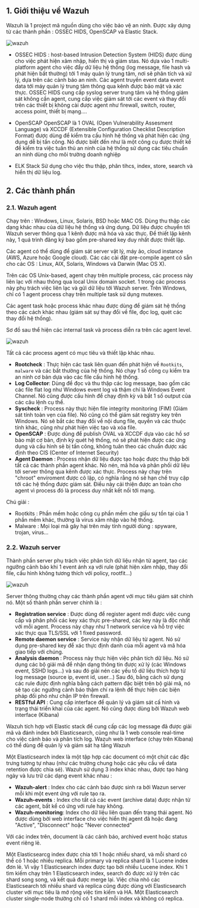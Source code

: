 ## 1. Giới thiệu về Wazuh

Wazuh là 1 project mã nguồn dùng cho việc bảo vệ an ninh. Được xây dựng từ các thành phần : OSSEC HIDS, OpenSCAP và Elastic Stack.

![wazuh](/images/wazuh-00.png)

 - OSSEC HIDS : host-based Intrusion Detection System (HIDS) được dùng cho việc phát hiện xâm nhập, hiển thị và giám stas. Nó dựa vào 1 multi-platform agent cho việc đẩy dữ liệu hệ thống (log message, file hash và phát hiện bất thường) tới 1 máy quản lý trung tâm, nơi sẽ phân tích và xử lý, dựa trên các cảnh báo an ninh. Các agent truyền event data event data tới máy quản lý trung tâm thông qua kênh được bảo mật và xác thực.
 OSSEC HIDS cung cấp syslog server trung tâm và hệ thống giám sát không cần agent, cung cấp việc giám sát tới các event và thay đổi trên các thiết bị không cài được agent như firewall, switch, router, access point, thiết bị mạng....
 
 - OpenSCAP 
 OpenSCAP là 1 OVAL (Open Vulnerability Assesment Language) và XCCDF (Extensible Configuration Checklist Description Format) được dùng để kiểm tra cấu hình hệ thống và phát hiện các ứng dụng dễ bị tấn công.
 Nó được biết đến như là một công cụ được thiết kế để kiểm tra việc tuân thủ an ninh của hệ thống sử dụng các tiêu chuẩn an ninh dùng cho môi trường doanh nghiệp
 
 - ELK Stack 
 Sử dụng cho việc thu thập, phân tihcs, index, store, search và hiển thị dữ liệu log. 
 
## 2. Các thành phần

### 2.1. Wazuh agent

Chạy trên : Windows, Linux, Solaris, BSD hoặc MAC OS. Dùng thu thập các dạng khác nhau của dữ liệu hệ thống và ứng dụng. Dữ liệu được chuyển tới Wazuh server thông qua 1 kênh được mã hóa và xác thực. Để thiết lập kênh này, 1 quá trình đăng ký bao gồm pre-shared key duy nhất được thiết lập.

Các agent có thể dùng để giám sát server vật lý, máy ảo, cloud instance (AWS, Azure hoặc Google cloud). Các các cài đặt pre-compile agent có sẵn cho các OS : Linux, AIX, Solaris, Windows và Darwin (Mac OS X).

Trên các OS Unix-based, agent chạy trên multiple process, các process này liên lạc với nhau thông qua local Unix domain socket. 1 trong các process này phụ trách việc liên lạc và gửi dữ liệu tới Wazuh server. Trên Windows, chỉ có 1 agent process chạy trên multiple task sử dụng mutexes.

Các agent task hoặc process khác nhau được dùng để giám sát hệ thống theo các cách khác nhau (giám sát sự thay đổi về file, đọc log, quét các thay đổi hệ thống).

Sơ đồ sau thể hiện các internal task và process diễn ra trên các agent level.

![wazuh](/images/wazuh-01.png)

Tất cả các process agent có mục tiêu và thiết lập khác nhau. 

 - **Rootcheck** : Thực hiện các task liên quan đến phát hiện về `Rootkits`, `malware` và các bất thường của hệ thống. Nó chạy 1 số công cụ kiểm tra an ninh cơ bản dựa vào các file cấu hình hệ thống.
 - **Log Collector**: Dùng để đọc và thu thập các log message, bao gồm các các file flat log như Windows event log và thậm chí là Windows Event Channel. Nó cũng được cấu hình để chạy định kỳ và bắt 1 số output của các câu lệnh cụ thể.
 - **Syscheck** : Process này thực hiện file integrity monitoring (FIM) (Giám sát tính toàn vẹn của file). Nó cũng có thể giám sát registry key trên Windows. Nó sẽ bắt các thay đổi về nội dung file, quyền và các thuộc tính khác, cũng như phát hiện việc tạo và xóa file.
 - **OpenSCAP** : Được dùng để publish OVAL và XCCDF dựa vào các hồ sơ bảo mật cơ bản, định kỳ quét hệ thống, nó sẽ phát hiện được các ứng dụng và cấu hình sẽ bị tấn công, không tuân theo các chuẩn được xác định theo CIS (Center of Internet Security)
 - **Agent Daemon** : Process nhận dữ liệu được tạo hoặc được thu thập bởi tất cả các thành phần agent khác. Nó nén, mã hóa và phân phối dữ liệu tới server thông qua kênh được xác thực. Process này chạy trên "chroot" enviroment được cô lập, có nghĩa rằng nó sẽ hạn chế truy cập tới các hệ thống được giám sát. Điều này cải thiện được an toàn cho agent vì process đó là process duy nhất kết nối tới mạng.
 
Chú giải : 

 - Rootkits : Phần mềm hoặc công cụ phần mềm che giấu sự tồn tại của 1 phần mềm khác, thường là virus xâm nhập vào hệ thống.
 - Malware : Mọi loại mã gây hại trên máy tính người dùng : spyware, trojan, virus...
 
### 2.2. Wazuh server

Thành phần server phụ trách việc phân tích dữ liệu nhận từ agent, tạo các ngưỡng cảnh báo khi 1 event ánh xạ với rule (phát hiện xâm nhập, thay đổi file, cấu hình không tương thích với policy, rootfit...)

![wazuh](/images/wazuh-02.png)

Server thông thường chạy các thành phần agent với mục tiêu giám sát chính nó. Một số thành phần server chính là : 

 - **Registration service** : Được dùng để register agent mới được việc cung cấp và phân phối các key xác thực pre-shared, các key này là độc nhất với mỗi agent. Process này chạy như 1 network service và hỗ trợ việc xác thực qua TLS/SSL với 1 fixed password.
 - **Remote daemon service** : Service này nhận dữ liệu từ agent. Nó sử dụng pre-shared key để xác thực định danh của mỗi agent và mã hóa giao tiếp với chúng.
 - **Analysis daemon** : Process này thực hiện việc phân tích dữ liệu. Nó sử dụng các bộ giải mã để nhận dạng thông tin được xử lý (các Windows event, SSHD logs...) và sau đó giải nén các yếu tố dữ liệu thích hợp từ log message (source ip, event id, user...) Sau đó, bằng cách sử dụng các rule được định nghĩa bằng cách pattern đặc biệt trên bộ giải mã, nó sẽ tạo các ngưỡng cảnh báo thậm chí ra lệnh để thực hiện các biện pháp đối phó như chặn IP trên firewall.
 - **RESTful API** : Cung cấp interface để quản lý và giám sát cấ hình và trạng thái triển khai của các agent. Nó cũng được dùng bởi Wazuh web interface (Kibana)
 
Wazuh tích hợp với Elastic stack để cung cấp các log message đã được giải mã và đánh index bởi Elasticsearch, cũng như là 1 web console real-time cho việc cảnh báo và phân tích log. Wazuh web interface (chạy trên Kibana) có thể dùng để quản lý và giám sát hạ tầng Wazuh

Một Elasticsearch index là một tập hợp các document có một chút các đặc trưng tương tự nhau (như các trường chung hoặc các yêu cầu về data retention được chia sẻ). Wazuh sử dụng 3 index khác nhau, được tạo hàng ngày và lưu trữ các dạng event khác nhau : 

 - **Wazuh-alert** : Index cho các cảnh báo được sinh ra bởi Wazun server mỗi khi một event ứng với rule tạo ra.
 - **Wazuh-events** : Index cho tất cả các event (archive data) được nhận từ các agent, bất kể có ứng với rule hay không.
 - **Wazuh-monitoring**: Index cho dữ liệu liên quan đến trạng thái agent. Nó được dùng bởi web interface cho việc hiển thị agent đã hoặc đang "Active", "Disconnect" hoặc "Never connected"

Với các index trên, document là các cảnh báo, archived event hoặc status event riêng lẻ.

Một Elasticsearcg index được chia tới 1 hoặc nhiều shard, và mỗi shard có thể có 1 hoặc nhiều replica. Mỗi primary và replica shard là 1 Lucene index đơn lẻ. Vì vậy 1 Elasticsearch index được tạo bởi nhiều Lucene index. Khi 1 tìm kiếm chạy trên 1 Elasticsearch index, search đó được xử lý trên các shard song song, và kết quả được merge lại. Việc chia nhỏ các Elasticsearch tới nhiều shard và replica cũng được dùng với Elasticsearch cluster với mục tiêu là mở rộng việc tìm kiếm và HA. Một Elasticsearch cluster single-node thường chỉ có 1 shard mỗi index và không có replica.

